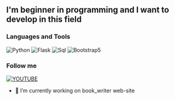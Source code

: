 ## I'm beginner in programming and I want to develop in this field

### Languages and Tools
![Python](https://img.shields.io/badge/-Python-090909?style=for-the-badge&logo=python)
![Flask](https://img.shields.io/badge/-Flask-090909?style=for-the-badge&logo=flask)
![Sql](https://img.shields.io/badge/-SQL-090909?style=for-the-badge&logo=sqlite)
![Bootstrap5](https://img.shields.io/badge/-Bootstrap5-090909?style=for-the-badge&logo=bootstrap)

### Follow me
[![YOUTUBE](https://img.shields.io/badge/-Youtube-090909?style=for-the-badge&logo=youtube&logoColor=FF0000)](https://www.youtube.com/@zendorr7844)

- 🔭 I’m currently working on book_writer web-site

